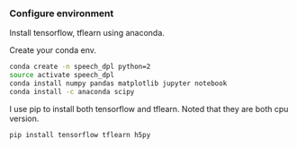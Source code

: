 ### Configure environment
Install tensorflow, tflearn using anaconda.

Create your conda env.
```bash
conda create -n speech_dpl python=2
source activate speech_dpl
conda install numpy pandas matplotlib jupyter notebook 
conda install -c anaconda scipy
```

I use pip to install both tensorflow and tflearn. Noted that they are both cpu version.
```
pip install tensorflow tflearn h5py
```
